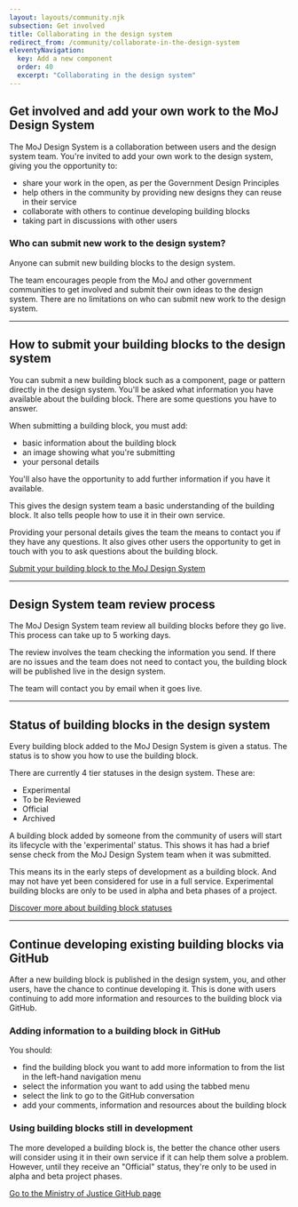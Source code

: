 ```yaml
---
layout: layouts/community.njk
subsection: Get involved
title: Collaborating in the design system
redirect_from: /community/collaborate-in-the-design-system
eleventyNavigation:
  key: Add a new component
  order: 40
  excerpt: "Collaborating in the design system"
---
```


## Get involved and add your own work to the MoJ Design System

The MoJ Design System is a collaboration between users and the design system team. You're invited to add your own work to the design system, giving you the opportunity to:

- share your work in the open, as per the Government Design Principles
- help others in the community by providing new designs they can reuse in their service
- collaborate with others to continue developing building blocks
- taking part in discussions with other users

### Who can submit new work to the design system?

Anyone can submit new building blocks to the design system.

The team encourages people from the MoJ and other government communities to get involved and submit their own ideas to the design system. There are no limitations on who can submit new work to the design system.

<hr />

## How to submit your building blocks to the design system

You can submit a new building block such as a component, page or pattern directly in the design system. You'll be asked what information you have available about the building block. There are some questions you have to answer.

When submitting a building block, you must add:

- basic information about the building block
- an image showing what you're submitting
- your personal details

You'll also have the opportunity to add further information if you have it available.

This gives the design system team a basic understanding of the building block. It also tells people how to use it in their own service.

Providing your personal details gives the team the means to contact you if they have any questions. It also gives other users the opportunity to get in touch with you to ask questions about the building block.

[Submit your building block to the MoJ Design System]()

<hr />

## Design System team review process

The MoJ Design System team review all building blocks before they go live. This process can take up to 5 working days.

The review involves the team checking the information you send. If there are no issues and the team does not need to contact you, the building block will be published live in the design system.

The team will contact you by email when it goes live.

<hr />

## Status of building blocks in the design system

Every building block added to the MoJ Design System is given a status. The status is to show you how to use the building block.

There are currently 4 tier statuses in the design system. These are:

- Experimental
- To be Reviewed
- Official
- Archived

A building block added by someone from the community of users will start its lifecycle with the 'experimental' status. This shows it has had a brief sense check from the MoJ Design System team when it was submitted.

This means its in the early steps of development as a building block. And may not have yet been considered for use in a full service. Experimental building blocks are only to be used in alpha and beta phases of a project.

[Discover more about building block statuses]()

<hr />

## Continue developing existing building blocks via GitHub

After a new building block is published in the design system, you, and other users, have the chance to continue developing it. This is done with users continuing to add more information and resources to the building block via GitHub.

### Adding information to a building block in GitHub

You should:

- find the building block you want to add more information to from the list in the left-hand navigation menu
- select the information you want to add using the tabbed menu
- select the link to go to the GitHub conversation
- add your comments, information and resources about the building block

### Using building blocks still in development

The more developed a building block is, the better the chance other users will consider using it in their own service if it can help them solve a problem. However, until they receive an "Official" status, they're only to be used in alpha and beta project phases.

[Go to the Ministry of Justice GitHub page]()
